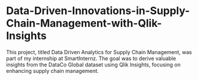 # Data-Driven-Innovations-in-Supply-Chain-Management-with-Qlik-Insights
This project, titled Data Driven Analytics for Supply Chain Management, was part of my internship at SmartInternz. The goal was to derive valuable insights from the DataCo Global dataset using Qlik Insights, focusing on enhancing supply chain management.
